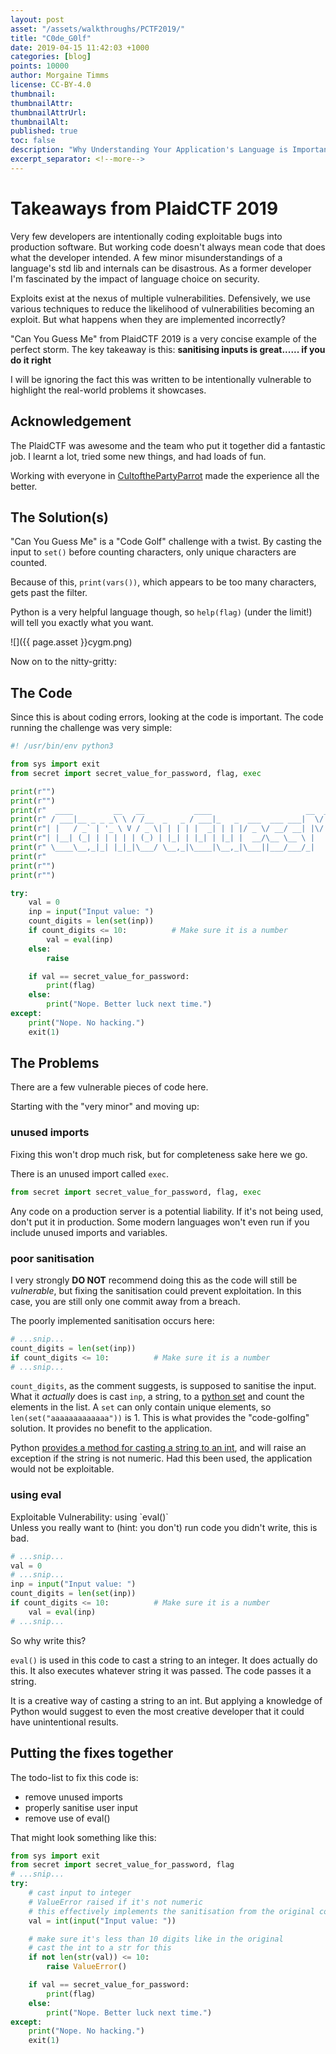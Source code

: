 ```yaml
---
layout: post
asset: "/assets/walkthroughs/PCTF2019/"
title: "C0de_G0lf"
date: 2019-04-15 11:42:03 +1000
categories: [blog]
points: 10000
author: Morgaine Timms
license: CC-BY-4.0
thumbnail: 
thumbnailAttr: 
thumbnailAttrUrl: 
thumbnailAlt: 
published: true
toc: false
description: "Why Understanding Your Application's Language is Important: PlaidCTF 2019"
excerpt_separator: <!--more-->
---
```


# Takeaways from PlaidCTF 2019

Very few developers are intentionally coding exploitable bugs into production software.
But working code doesn't always mean code that does what the developer intended.
A few minor misunderstandings of a language's std lib and internals can be disastrous.
As a former developer I'm fascinated by the impact of language choice on security.

Exploits exist at the nexus of multiple vulnerabilities.
Defensively, we use various techniques to reduce the likelihood of vulnerabilities becoming an exploit.
But what happens when they are implemented incorrectly?

"Can You Guess Me" from PlaidCTF 2019 is a very concise example of the perfect storm.
The key takeaway is this: **sanitising inputs is great...... if you do it right**

<!--more-->

I will be ignoring the fact this was written to be intentionally vulnerable to highlight the real-world problems it showcases.

## Acknowledgement

The PlaidCTF was awesome and the team who put it together did a fantastic job.
I learnt a lot, tried some new things, and had loads of fun.

Working with everyone in [CultofthePartyParrot](https://ctftime.org/team/78005) made the experience all the better.

## The Solution(s)

"Can You Guess Me" is a "Code Golf" challenge with a twist.
By casting the input to `set()` before counting characters, only unique characters are counted.

Because of this, `print(vars())`, which appears to be too many characters, gets past the filter.

Python is a very helpful language though, so `help(flag)` (under the limit!) will tell you exactly what you want.

![]({{ page.asset }}cygm.png)

Now on to the nitty-gritty:

## The Code

Since this is about coding errors, looking at the code is important.
The code running the challenge was very simple:

``` python
#! /usr/bin/env python3

from sys import exit
from secret import secret_value_for_password, flag, exec

print(r"")
print(r"")
print(r"  ____         __   __           ____                     __  __       ")
print(r" / ___|__ _ _ _\ \ / /__  _   _ / ___|_   _  ___  ___ ___|  \/  | ___  ")
print(r"| |   / _` | '_ \ V / _ \| | | | |  _| | | |/ _ \/ __/ __| |\/| |/ _ \ ")
print(r"| |__| (_| | | | | | (_) | |_| | |_| | |_| |  __/\__ \__ \ |  | |  __/ ")
print(r" \____\__,_|_| |_|_|\___/ \__,_|\____|\__,_|\___||___/___/_|  |_|\___| ")
print(r"                                                                       ")
print(r"")
print(r"")

try:
    val = 0
    inp = input("Input value: ")
    count_digits = len(set(inp))
    if count_digits <= 10:          # Make sure it is a number
        val = eval(inp)
    else:
        raise

    if val == secret_value_for_password:
        print(flag)
    else:
        print("Nope. Better luck next time.")
except:
    print("Nope. No hacking.")
    exit(1)
```

## The Problems

There are a few vulnerable pieces of code here.

Starting with the "very minor" and moving up:

### unused imports

Fixing this won't drop much risk, but for completeness sake here we go.

There is an unused import called `exec`.

``` python
from secret import secret_value_for_password, flag, exec
```

Any code on a production server is a potential liability.
If it's not being used, don't put it in production.
Some modern languages won't even run if you include unused imports and variables.

### poor sanitisation

I very strongly **DO NOT** recommend doing this as the code will still be _vulnerable_, but fixing the sanitisation could prevent exploitation. In this case, you are still only one commit away from a breach.

The poorly implemented sanitisation occurs here:

``` python
# ...snip...
count_digits = len(set(inp))
if count_digits <= 10:          # Make sure it is a number
# ...snip...
```

`count_digits`, as the comment suggests, is supposed to sanitise the input.
What it _actually_ does is cast `inp`, a string, to a [python set](https://www.w3schools.com/python/python_sets.asp) and count the elements in the list. A `set` can only contain unique elements, so `len(set("aaaaaaaaaaaaa"))` is 1. This is what provides the "code-golfing" solution. It provides no benefit to the application.

Python [provides a method for casting a string to an int](https://docs.python.org/3.6/library/functions.html#int), and will raise an exception if the string is not numeric.
Had this been used, the application would not be exploitable.

### using eval

<div class="bs-callout bs-callout-danger alert"><div><i class="fa fa-exclamation-triangle" aria-hidden="true"></i><p>
Exploitable Vulnerability: using `eval()`
<br>
Unless you really want to (hint: you don't) run code you didn't write, this is bad.
</p></div></div>

``` python
# ...snip...
val = 0
# ...snip...
inp = input("Input value: ")
count_digits = len(set(inp))
if count_digits <= 10:          # Make sure it is a number
    val = eval(inp)
# ...snip...
```

So why write this?

`eval()` is used in this code to cast a string to an integer.
It does actually do this.
It also executes whatever string it was passed.
The code passes it a string.

It is a creative way of casting a string to an int.
But applying a knowledge of Python would suggest to even the most creative developer that it could have unintentional results.

## Putting the fixes together

The todo-list to fix this code is:

- remove unused imports
- properly sanitise user input
- remove use of eval()

That might look something like this:

``` python
from sys import exit
from secret import secret_value_for_password, flag
# ...snip...
try:
    # cast input to integer
    # ValueError raised if it's not numeric
    # this effectively implements the sanitisation from the original comment
    val = int(input("Input value: "))

    # make sure it's less than 10 digits like in the original
    # cast the int to a str for this
    if not len(str(val)) <= 10:
        raise ValueError()

    if val == secret_value_for_password:
        print(flag)
    else:
        print("Nope. Better luck next time.")
except:
    print("Nope. No hacking.")
    exit(1)
```